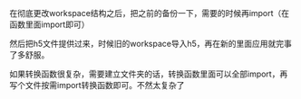 在彻底更改workspace结构之后，把之前的备份一下，需要的时候再import（在函数里面import即可）

然后把h5文件提供过来，时候旧的workspace导入h5，再在新的里面应用就完事了多舒服。

如果转换函数很复杂，需要建立文件夹的话，转换函数里面可以全部import，再写个文件按需import转换函数即可。不然太复杂了